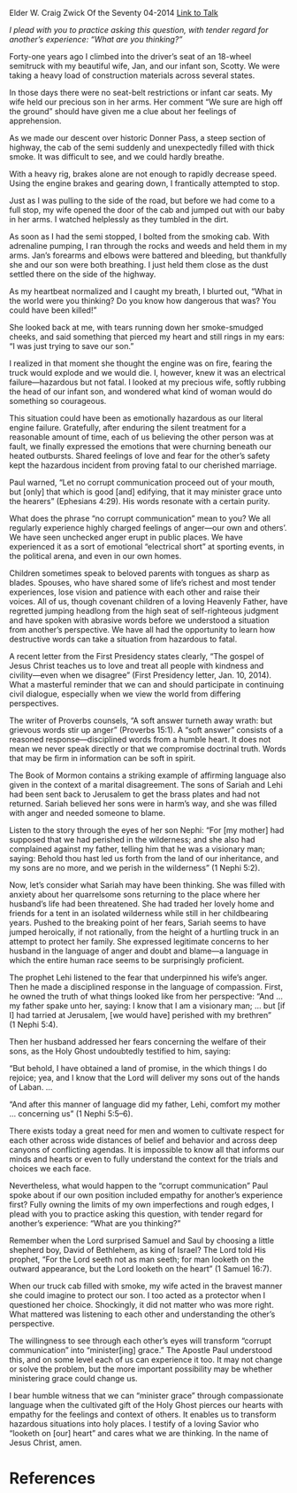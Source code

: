 Elder W. Craig Zwick
Of the Seventy
04-2014
[Link to Talk](https://www.churchofjesuschrist.org/study/general-conference/2014/04/what-are-you-thinking?lang=eng)

_I plead with you to practice asking this question, with tender regard for another’s experience: “What are you thinking?”_

Forty-one years ago I climbed into the driver’s seat of an 18-wheel semitruck with my beautiful wife, Jan, and our infant son, Scotty. We were taking a heavy load of construction materials across several states.

In those days there were no seat-belt restrictions or infant car seats. My wife held our precious son in her arms. Her comment “We sure are high off the ground” should have given me a clue about her feelings of apprehension.

As we made our descent over historic Donner Pass, a steep section of highway, the cab of the semi suddenly and unexpectedly filled with thick smoke. It was difficult to see, and we could hardly breathe.

With a heavy rig, brakes alone are not enough to rapidly decrease speed. Using the engine brakes and gearing down, I frantically attempted to stop.

Just as I was pulling to the side of the road, but before we had come to a full stop, my wife opened the door of the cab and jumped out with our baby in her arms. I watched helplessly as they tumbled in the dirt.

As soon as I had the semi stopped, I bolted from the smoking cab. With adrenaline pumping, I ran through the rocks and weeds and held them in my arms. Jan’s forearms and elbows were battered and bleeding, but thankfully she and our son were both breathing. I just held them close as the dust settled there on the side of the highway.

As my heartbeat normalized and I caught my breath, I blurted out, “What in the world were you thinking? Do you know how dangerous that was? You could have been killed!”

She looked back at me, with tears running down her smoke-smudged cheeks, and said something that pierced my heart and still rings in my ears: “I was just trying to save our son.”

I realized in that moment she thought the engine was on fire, fearing the truck would explode and we would die. I, however, knew it was an electrical failure—hazardous but not fatal. I looked at my precious wife, softly rubbing the head of our infant son, and wondered what kind of woman would do something so courageous.

This situation could have been as emotionally hazardous as our literal engine failure. Gratefully, after enduring the silent treatment for a reasonable amount of time, each of us believing the other person was at fault, we finally expressed the emotions that were churning beneath our heated outbursts. Shared feelings of love and fear for the other’s safety kept the hazardous incident from proving fatal to our cherished marriage.

Paul warned, “Let no corrupt communication proceed out of your mouth, but [only] that which is good [and] edifying, that it may minister grace unto the hearers” (Ephesians 4:29). His words resonate with a certain purity.

What does the phrase “no corrupt communication” mean to you? We all regularly experience highly charged feelings of anger—our own and others’. We have seen unchecked anger erupt in public places. We have experienced it as a sort of emotional “electrical short” at sporting events, in the political arena, and even in our own homes.

Children sometimes speak to beloved parents with tongues as sharp as blades. Spouses, who have shared some of life’s richest and most tender experiences, lose vision and patience with each other and raise their voices. All of us, though covenant children of a loving Heavenly Father, have regretted jumping headlong from the high seat of self-righteous judgment and have spoken with abrasive words before we understood a situation from another’s perspective. We have all had the opportunity to learn how destructive words can take a situation from hazardous to fatal.

A recent letter from the First Presidency states clearly, “The gospel of Jesus Christ teaches us to love and treat all people with kindness and civility—even when we disagree” (First Presidency letter, Jan. 10, 2014). What a masterful reminder that we can and should participate in continuing civil dialogue, especially when we view the world from differing perspectives.

The writer of Proverbs counsels, “A soft answer turneth away wrath: but grievous words stir up anger” (Proverbs 15:1). A “soft answer” consists of a reasoned response—disciplined words from a humble heart. It does not mean we never speak directly or that we compromise doctrinal truth. Words that may be firm in information can be soft in spirit.

The Book of Mormon contains a striking example of affirming language also given in the context of a marital disagreement. The sons of Sariah and Lehi had been sent back to Jerusalem to get the brass plates and had not returned. Sariah believed her sons were in harm’s way, and she was filled with anger and needed someone to blame.

Listen to the story through the eyes of her son Nephi: “For [my mother] had supposed that we had perished in the wilderness; and she also had complained against my father, telling him that he was a visionary man; saying: Behold thou hast led us forth from the land of our inheritance, and my sons are no more, and we perish in the wilderness” (1 Nephi 5:2).

Now, let’s consider what Sariah may have been thinking. She was filled with anxiety about her quarrelsome sons returning to the place where her husband’s life had been threatened. She had traded her lovely home and friends for a tent in an isolated wilderness while still in her childbearing years. Pushed to the breaking point of her fears, Sariah seems to have jumped heroically, if not rationally, from the height of a hurtling truck in an attempt to protect her family. She expressed legitimate concerns to her husband in the language of anger and doubt and blame—a language in which the entire human race seems to be surprisingly proficient.

The prophet Lehi listened to the fear that underpinned his wife’s anger. Then he made a disciplined response in the language of compassion. First, he owned the truth of what things looked like from her perspective: “And … my father spake unto her, saying: I know that I am a visionary man; … but [if I] had tarried at Jerusalem, [we would have] perished with my brethren” (1 Nephi 5:4).

Then her husband addressed her fears concerning the welfare of their sons, as the Holy Ghost undoubtedly testified to him, saying:

“But behold, I have obtained a land of promise, in the which things I do rejoice; yea, and I know that the Lord will deliver my sons out of the hands of Laban. …

“And after this manner of language did my father, Lehi, comfort my mother … concerning us” (1 Nephi 5:5–6).

There exists today a great need for men and women to cultivate respect for each other across wide distances of belief and behavior and across deep canyons of conflicting agendas. It is impossible to know all that informs our minds and hearts or even to fully understand the context for the trials and choices we each face.

Nevertheless, what would happen to the “corrupt communication” Paul spoke about if our own position included empathy for another’s experience first? Fully owning the limits of my own imperfections and rough edges, I plead with you to practice asking this question, with tender regard for another’s experience: “What are you thinking?”

Remember when the Lord surprised Samuel and Saul by choosing a little shepherd boy, David of Bethlehem, as king of Israel? The Lord told His prophet, “For the Lord seeth not as man seeth; for man looketh on the outward appearance, but the Lord looketh on the heart” (1 Samuel 16:7).

When our truck cab filled with smoke, my wife acted in the bravest manner she could imagine to protect our son. I too acted as a protector when I questioned her choice. Shockingly, it did not matter who was more right. What mattered was listening to each other and understanding the other’s perspective.

The willingness to see through each other’s eyes will transform “corrupt communication” into “minister[ing] grace.” The Apostle Paul understood this, and on some level each of us can experience it too. It may not change or solve the problem, but the more important possibility may be whether ministering grace could change us.

I bear humble witness that we can “minister grace” through compassionate language when the cultivated gift of the Holy Ghost pierces our hearts with empathy for the feelings and context of others. It enables us to transform hazardous situations into holy places. I testify of a loving Savior who “looketh on [our] heart” and cares what we are thinking. In the name of Jesus Christ, amen.

# References
